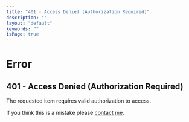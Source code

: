 ```yaml
---
title: "401 - Access Denied (Authorization Required)"
description: ""
layout: "default"
keywords: ""
isPage: true
---
```

# Error
## 401 - Access Denied (Authorization Required)
The requested item requires valid authorization to access.

If you think this is a mistake please [contact me](mailto:greg@gregnk.com).